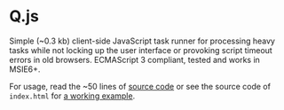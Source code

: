 # Q.js

Simple (~0.3 kb) client-side JavaScript task runner for processing heavy tasks while not locking up the user interface or provoking script timeout errors in old browsers. ECMAScript 3 compliant, tested and works in MSIE6+.

For usage, read the ~50 lines of [source code](https://github.com/tomaslangkaas/Q.js/blob/gh-pages/Q.dev.js) or see the source code of `index.html` for [a working example](https://tomaslangkaas.github.io/Q.js/).
